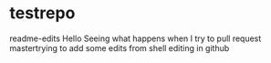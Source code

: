 # testrepo
readme-edits
Hello
Seeing what happens when I try to pull request
mastertrying to add some edits from shell
editing in github
